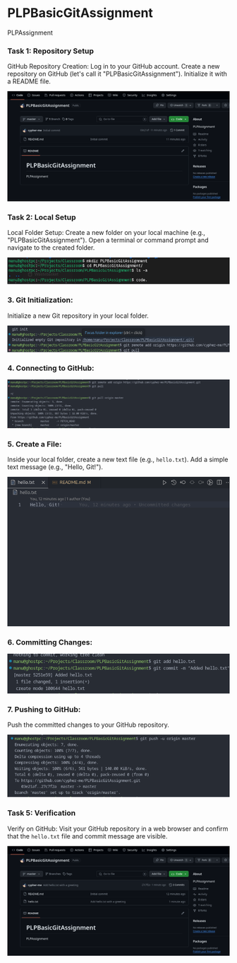 # PLPBasicGitAssignment
PLPAssignment



### Task 1: Repository Setup
GitHub Repository Creation: Log in to your GitHub account. Create a new repository on GitHub (let's call it "PLPBasicGitAssignment"). Initialize it with a README file.

![Repo Creation](./img/Screenshot%20from%202024-06-20%2010-21-30.png)

### Task 2: Local Setup
Local Folder Setup: Create a new folder on your local machine (e.g., "PLPBasicGitAssignment"). Open a terminal or command prompt and navigate to the created folder.

![Local Creation](./img/Screenshot%20from%202024-06-20%2010-28-15.png)

### 3. Git Initialization:
Initialize a new Git repository in your local folder.

![Git init](./img/Screenshot%20from%202024-06-20%2010-29-21.png)

### 4. Connecting to GitHub:

![Git merge](./img/Screenshot%20from%202024-06-20%2010-30-34.png)

### 5. Create a File:
Inside your local folder, create a new text file (e.g., `hello.txt`). Add a simple text message (e.g., "Hello, Git!").

![Create File](./img/Screenshot%20from%202024-06-20%2010-32-05.png)

### 6. Committing Changes:

![Git commit](./img/Screenshot%20from%202024-06-20%2010-33-38.png)

### 7. Pushing to GitHub:
Push the committed changes to your GitHub repository.

![git push](./img/Screenshot%20from%202024-06-20%2010-34-42.png)

### Task 5: Verification
Verify on GitHub: Visit your GitHub repository in a web browser and confirm that the `hello.txt` file and commit message are visible.

![Github Verification](./img/Screenshot%20from%202024-06-20%2010-22-00.png)